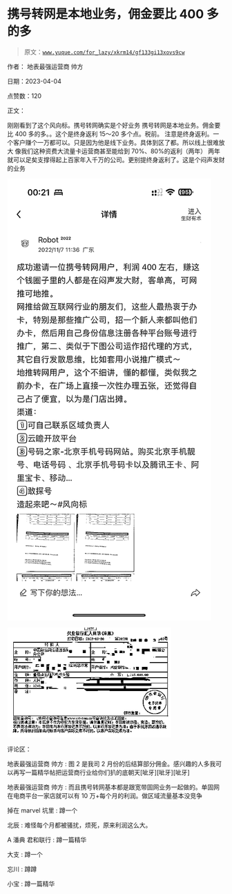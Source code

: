 # 携号转网是本地业务，佣金要比 400 多的多

> 原文：[`www.yuque.com/for_lazy/xkrm14/gf133gi13xovs9cw`](https://www.yuque.com/for_lazy/xkrm14/gf133gi13xovs9cw)

作者： 地表最强运营商 帅方

日期：2023-04-04

点赞数：120

正文：

刚刚看到了这个风向标。携号转网确实是个好业务 携号转网是本地业务。佣金要比 400 多的多。。这个是终身返利 15～20 多个点。税前。 注意是终身返利。一个客户赚个一万都可以。只是因为他是线下业务。具体到区了都。所以线上很难放大 像我们这种资费大流量卡运营商甚至能给到 70%、80%的返利（两年） 两年就可以足矣支撑得起上百家年入千万的公司。更别提终身返利了。这是个闷声发财的业务

![](img/78c188df128625909231000a51885ade.png)

![](img/460e99e4282373f46525991f7034db2b.png)

评论区：

地表最强运营商 帅方 : 图 2 是我司 2 月份的后结算部分佣金。感兴趣的人多我可以再写一篇精华帖把运营商行业给你们扒的底朝天[呲牙][呲牙][呲牙]

地表最强运营商 帅方 : 而且携号转网基本都是跟宽带固网业务一起做的。单固网在电商平台一家店就可以有 10 万+每个月的利润。做区域流量基本没竞争

掉在 marvel 坑里 : 蹲一个

北辰 : 难怪每个月都被骚扰，烦死，原来利润这么大。

A 潘典 君和联行 : 蹲一篇精华

大支 : 蹲一个

忘川 : 蹲蹲

小宝 : 蹲一篇精华



